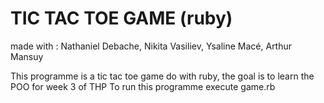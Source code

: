 # TIC TAC TOE GAME (ruby)
 
made with : Nathaniel Debache, Nikita Vasiliev, Ysaline Macé, Arthur Mansuy


This programme is a tic tac toe game do with ruby, the goal is to learn the POO for week 3 of THP
To run this programme execute game.rb


            
